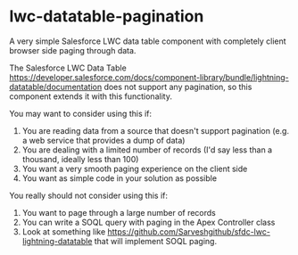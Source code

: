 # lwc-datatable-pagination
A very simple Salesforce LWC data table component with completely client browser side paging through data.

The Salesforce LWC Data Table https://developer.salesforce.com/docs/component-library/bundle/lightning-datatable/documentation does not support any pagination, so this component extends it with this functionality.

You may want to consider using this if:

1) You are reading data from a source that doesn't support pagination (e.g. a web service that provides a dump of data)
2) You are dealing with a limited number of records (I'd say less than a thousand, ideally less than 100)
3) You want a very smooth paging experience on the client side
4) You want as simple code in your solution as possible

You really should not consider using this if:

1) You want to page through a large number of records
2) You can write a SOQL query with paging in the Apex Controller class
3) Look at something like https://github.com/Sarveshgithub/sfdc-lwc-lightning-datatable that will implement SOQL paging.

